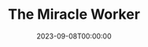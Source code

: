 ---
title: The Miracle Worker
date: 2023-09-08T00:00:00
opening_date: 1967-02-24
closing_date: 1967-03-04
layout: productions
program:
Theatre: Theatre Jacksonville
Venue: Little Theatre
cast:
- A Doctor: Shane Hummel
- Kate: Thelma Mayeron
- Keller: Lowell King
- Helen: Pamela Nearhoof
- Martha: Kathleen Smith
- Percy: David Witten
- Anut Ev: Lyn Lazarus
- James: Tappan King
- Anagnos: George Large
- Annie Sullivan: Judith Jett
- Viney: Norma Burke
- Blind Girl:
  - Polly Witten
  - Margaret O'Dwyer
  - Jill Stephens
  - Mary Brown
  - Thyra Wellman
  - Roxanne Jinright
  - Allison Karrer
  - Zelda Bettman
crew:
- Director: George Ballis
- Scenic Design: Larry Riddle
- Stage Manager:
  - Terry McIntyre
  - Gil Gimbel
- Costumes:
  - Gwen Nearhoof
  - Mary Frances Thornhill
  - Gert Berman
  - Gwyda Agnew
- Properties:
  - Thelma Baker
  - Gladys Witten
  - Mary Frances Thornhill
  - Bonnie Grossman
  - Donna Suslak
  - Judy Pryor
  - Sara Jo Berman
- Make-up:
  - Marcy Massaniso
  - Marshall Grauer
- Sound:
  - Helen Roberts
  - Maria Alaracon
  - Marshall Grauer
- Lighting:
  - Peggy Miller
  - Walter Quattlebaum
  - Al Gimbel
- Follow Spot:
  - Nancy Keller
  - Ellen Black
- Scenery:
  - Hal Nearhoof
  - Al Gimbel
  - Walter Quattlebaum
  - Charles Vance
  - Sara Jo Berman
  - David Witten
  - Paul Galloway
- Jean Goodman: Jean Goodman.
---